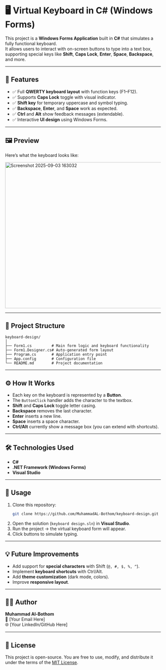 # 🖥️ Virtual Keyboard in C# (Windows Forms)

This project is a **Windows Forms Application** built in **C#** that simulates a fully functional keyboard.  
It allows users to interact with on-screen buttons to type into a text box, supporting special keys like **Shift**, **Caps Lock**, **Enter**, **Space**, **Backspace**, and more.

---

## 🚀 Features
- ✅ Full **QWERTY keyboard layout** with function keys (F1–F12).  
- ✅ Supports **Caps Lock** toggle with visual indicator.  
- ✅ **Shift key** for temporary uppercase and symbol typing.  
- ✅ **Backspace**, **Enter**, and **Space** work as expected.  
- ✅ **Ctrl** and **Alt** show feedback messages (extendable).  
- ✅ Interactive **UI design** using Windows Forms.  

---

## 🖼️ Preview
Here’s what the keyboard looks like:

<img width="935" height="471" alt="Screenshot 2025-09-03 163032" src="https://github.com/user-attachments/assets/d7cc602b-60f6-4c31-9c83-d74694233e16" />

---

## 📂 Project Structure
```
keyboard-design/
│
├── Form1.cs         # Main form logic and keyboard functionality
├── Form1.Designer.cs# Auto-generated form layout
├── Program.cs       # Application entry point
├── App.config       # Configuration file
└── README.md        # Project documentation
```

---

## ⚙️ How It Works
- Each key on the keyboard is represented by a **Button**.  
- The `ButtonClick` handler adds the character to the textbox.  
- **Shift** and **Caps Lock** toggle letter casing.  
- **Backspace** removes the last character.  
- **Enter** inserts a new line.  
- **Space** inserts a space character.  
- **Ctrl/Alt** currently show a message box (you can extend with shortcuts).  

---

## 🛠️ Technologies Used
- **C#**  
- **.NET Framework (Windows Forms)**  
- **Visual Studio**  

---

## 📖 Usage
1. Clone this repository:
   ```bash
   git clone https://github.com/MuhammadAL-Bothom/keyboard-design.git
   ```
2. Open the solution (`keyboard design.sln`) in **Visual Studio**.  
3. Run the project → the virtual keyboard form will appear.  
4. Click buttons to simulate typing.  

---

## 💡 Future Improvements
- Add support for **special characters** with Shift (`@, #, $, %, ^`).  
- Implement **keyboard shortcuts** with Ctrl/Alt.  
- Add **theme customization** (dark mode, colors).  
- Improve **responsive layout**.  

---

## 👨‍💻 Author
**Muhammad Al-Bothom**  
📧 [Your Email Here]  
🌐 [Your LinkedIn/GitHub Here]  

---

## 📜 License
This project is open-source. You are free to use, modify, and distribute it under the terms of the [MIT License](LICENSE).

